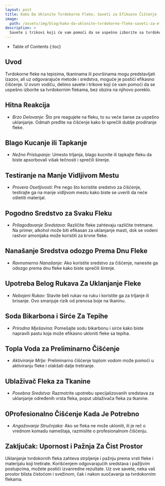 ```yaml
---
layout: post
title: Kako Da Uklonite Tvrdokorne Fleke, Saveti za Efikasno Čišćenje
image: 
  path: /assets/img/blog/kako-da-uklonite-tvrdokorne-fleke-saveti-za-efikasno-ciscenje_dubinsko_pranje_ba.jpg
description: >
  Savete i trikovi koji će vam pomoći da se uspešno izborite sa tvrdokornim flekama, bez obzira na njihovo poreklo.
---
```



- Table of Contents
{:toc}


## Uvod

Tvrdokorne fleke na tepisima, tkaninama ili površinama mogu predstavljati izazov, ali uz odgovarajuće metode i sredstva, moguće je postići efikasno čišćenje. U ovom vodiču, delimo savete i trikove koji će vam pomoći da se uspešno izborite sa tvrdokornim flekama, bez obzira na njihovo poreklo.


## Hitna Reakcija

  - *Brzo Delovanje:* Što pre reagujete na fleku, to su veće šanse za uspešno uklanjanje. Odmah pređite na čišćenje kako bi sprečili dublje prodiranje fleke.


## Blago Kucanje ili Tapkanje

  - *Nežno Pristupanje:* Umesto trljanja, blago kucnite ili tapkajte fleku da biste apsorbovali višak tečnosti i sprečili širenje.


## Testiranje na Manje Vidljivom Mestu

  - *Provera Osetljivosti:* Pre nego što koristite sredstvo za čišćenje, testirajte ga na manje vidljivom mestu kako biste se uverili da neće oštetiti materijal.


## Pogodno Sredstvo za Svaku Fleku

  - *Prilagođavanje Sredstava:* Različite fleke zahtevaju različite tretmane. Na primer, alkohol može biti efikasan za uklanjanje masti, dok se vodeni rastvor amonijaka može koristiti za krvne fleke.


## Nanašanje Sredstva odozgo Prema Dnu Fleke

  - *Ravnomerno Nanašanje:* Ako koristite sredstvo za čišćenje, nanesite ga odozgo prema dnu fleke kako biste sprečili širenje.


## Upotreba Belog Rukava Za Uklanjanje Fleke

  - *Nebojeni Rukav:* Stavite beli rukav na ruku i koristite ga za trljanje ili brisanje. Ovo smanjuje rizik od prenosa boje na tkaninu.


## Soda Bikarbona i Sirće Za Tepihe

  - *Prirodna Mješavina:* Pomešajte sodu bikarbonu i sirće kako biste napravili pastu koja može efikasno ukloniti fleke sa tepiha.


## Topla Voda za Preliminarno Čišćenje

  - *Aktiviranje Mrlje:* Preliminarno čišćenje toplom vodom može pomoći u aktiviranju fleke i olakšati dalje tretiranje.


## Ublaživač Fleka za Tkanine

  - *Posebna Sredstva:* Razmotrite upotrebu specijalizovanih sredstava za uklanjanje određenih vrsta fleka, poput ublaživača fleka za tkanine.


## 0Profesionalno Čišćenje Kada Je Potrebno

  - *Angažovanje Stručnjaka:* Ako se fleka ne može ukloniti, ili je reč o vrednom komadu nameštaja, razmislite o profesionalnom čišćenju.


## Zaključak: Upornost i Pažnja Za Čist Prostor

Uklanjanje tvrdokornih fleka zahteva strpljenje i pažnju prema vrsti fleke i materijalu koji tretirate. Korišćenjem odgovarajućih sredstava i pažljivim postupcima, možete postići izvanredne rezultate. Uz ove savete, neka vaš prostor blista čistoćom i svežinom, čak i nakon suočavanja sa tvrdokornim flekama.